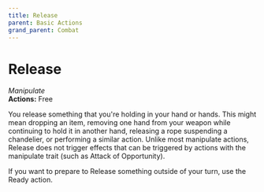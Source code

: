 ```yaml
---
title: Release
parent: Basic Actions
grand_parent: Combat
---
```


# Release
*Manipulate*<br>
**Actions:** Free

You release something that you're holding in your hand or hands. This might mean dropping an item, removing one hand from your weapon while continuing to hold it in another hand, releasing a rope suspending a chandelier, or performing a similar action. Unlike most manipulate actions, Release does not trigger effects that can be triggered by actions with the manipulate trait (such as Attack of Opportunity).

If you want to prepare to Release something outside of your turn, use the Ready action.
